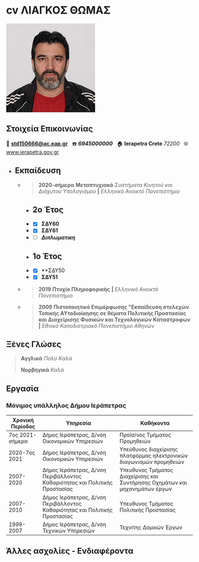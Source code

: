 # cv ΛΙΑΓΚΟΣ ΘΩΜΑΣ
![cv-Liagkos](/images/LiagkosThomasEap.jpg)

## Στοιχεία Επικοινωνίας

:e-mail: **std150666@ac.eap.gr** &nbsp;
:telephone: _**6945000000**_ &nbsp; 
:house: **Ierapetra Crete** _72200_ &nbsp;
:globe_with_meridians: www.ierapetra.gov.gr


* ## Εκπαίδευση
 

  * >**2020-σήμερα**
**Μεταπτυχιακό** *Συστήματα Κινητού και Διάχυτου Υπολογισμού* **|** _Ελληνικό Ανοικτό Πανεπιστήμιο_
     * ## **2ο Έτος**
      * - [x] **ΣΔΥ60**
      * - [x] **ΣΔΥ61**
      * - [ ] _**Διπλωματικη**_
     * ## **1ο Έτος**
      * - [x] **ΣΔΥ50
      * - [x] **ΣΔΥ51**

   * >**2019**
**Πτυχίο Πληροφορικής** **|** _Ελληνικό Ανοικτό Πανεπιστήμιο_

   * >**2009**
**Πιστοποιητικό Επιμόρφωσης "Εκπαίδευση στελεχών Τοπικής ΑΥτοδιοίκησης σε θέματα Πολιτικής Προστασίας και Διαχείρισης Φυσικών και Τεχνολογικών Καταστροφων** **|** _Εθνικό Καποδιστριακό Πανεπιστήμιο Αθηνών_



## Ξένες Γλώσες

> **Αγγλικά**     _Πολύ Καλά_
> 
> **Νορβηγικά**   _Καλά_
 
## Εργασία
### Μόνιμος υπάλληλος Δήμου Ιεράπετρας
Χρονική Περίοδος| Υπηρεσία| Καθήκοντα
------------ | -------------| -------------
7ος 2021-σήμερα  |  Δήμος Ιεράπετρας, Δ/νση Οικονομικών Υπηρεσιών | Προϊσ/νος Τμήματος Προμηθειών
2020-7ος 2021  |  Δήμος Ιεράπετρας, Δ/νση Οικονομικών Υπηρεσιών | Υπεύθυνος διαχείρισης πλατφόρμας ηλεκτρονικών διαγωνισμών προμηθειών
2007-2020 | Δήμος Ιεράπετρας, Δ/νση Περιβάλλοντος Καθαριότητας και Πολιτικής Προστασίας | Υπευθυνος Τμήματος Διαχείρισης και Συντήρησης Οχημάτων και μηχανημάτων έργων
2007-2010 | Δήμος Ιεράπετρας, Δ/νση Περιβάλλοντος Καθαριότητας και Πολιτικής Προστασίας | Υπευθυνος Τμήματος Πολιτικής Προστασίας
1999-2007 | Δήμος Ιεράπετρας, Δ/νση Τεχνικών Υπηρεσιών| Τεχνίτης Δομικών Έργων



## Άλλες ασχολίες - Ενδιαφέροντα 
